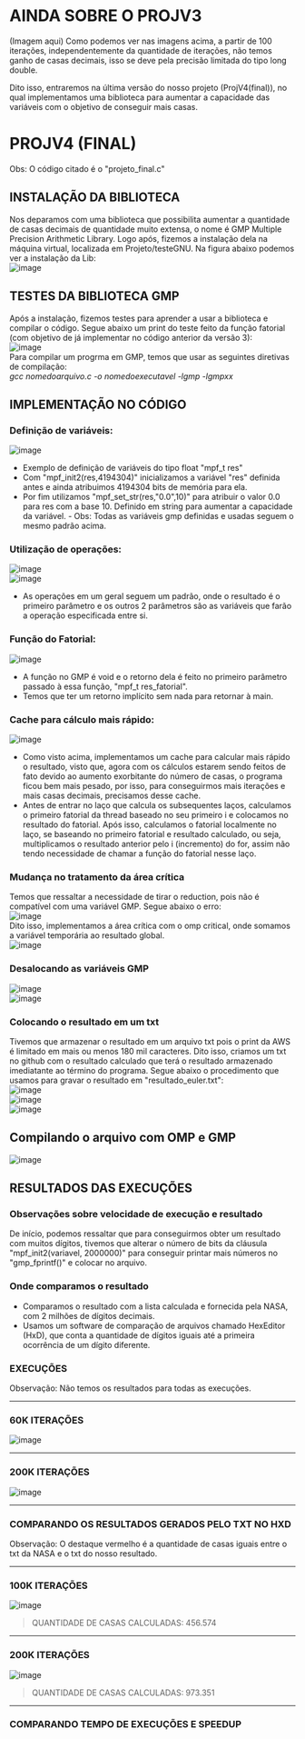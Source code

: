 # AINDA SOBRE O PROJV3
(Imagem aqui)
Como podemos ver nas imagens acima, a partir de 100 iterações, independentemente da quantidade de iterações, não temos ganho de casas decimais, isso se deve pela precisão limitada do tipo long double.

Dito isso, entraremos na última versão do nosso projeto (ProjV4(final)), no qual implementamos uma biblioteca para aumentar a capacidade das variáveis com o objetivo de conseguir mais casas.

# PROJV4 (FINAL)
Obs: O código citado é o "projeto_final.c"  
## INSTALAÇÃO DA BIBLIOTECA 
Nos deparamos com uma biblioteca que possibilita aumentar a quantidade de casas decimais de quantidade muito extensa, o nome é GMP Multiple Precision
Arithmetic Library. Logo após, fizemos a instalação dela na máquina virtual, localizada em Projeto/testeGNU. Na figura abaixo podemos ver a instalação da Lib:   
![image](https://user-images.githubusercontent.com/73514316/203628203-72e05791-82a2-4e67-b86a-52a8013007a7.png)

## TESTES DA BIBLIOTECA GMP
Após a instalação, fizemos testes para aprender a usar a biblioteca e compilar o código. Segue abaixo um print do teste feito da função fatorial (com objetivo de já implementar no código anterior da versão 3):  
![image](https://user-images.githubusercontent.com/73514316/203628950-f9218029-0ddf-4900-a47b-c1f7c511c5b2.png)  
Para compilar um progrma em GMP, temos que usar as seguintes diretivas de compilação:  
_gcc nomedoarquivo.c -o nomedoexecutavel -lgmp -lgmpxx_ 

## IMPLEMENTAÇÃO NO CÓDIGO 
### Definição de variáveis:  
![image](https://user-images.githubusercontent.com/73514316/203654442-75597c22-734c-4da6-a60e-fdd9c2223d83.png)  
- Exemplo de definição de variáveis do tipo float "mpf_t res"  
- Com "mpf_init2(res,4194304)" inicializamos a variável "res" definida antes e ainda atribuimos 4194304 bits de memória para ela.  
- Por fim utilizamos "mpf_set_str(res,"0.0",10)" para atribuir o valor 0.0 para res com a base 10. Definido em string para aumentar a capacidade da variável. - Obs: Todas as variáveis gmp definidas e usadas seguem o mesmo padrão acima.

### Utilização de operações:  
![image](https://user-images.githubusercontent.com/73514316/203655326-880c81dd-7c55-4875-ad48-ea861ab91ef3.png)  
![image](https://user-images.githubusercontent.com/73514316/203655924-71dcc325-e765-41b2-8dcc-e19bcde98ccb.png)  
- As operações em um geral seguem um padrão, onde o resultado é o primeiro parâmetro e os outros 2 parâmetros são as variáveis que farão a operação especificada entre si.  

### Função do Fatorial:  
![image](https://user-images.githubusercontent.com/73514316/203653981-0d442dda-f25d-427c-858e-afc6622119b6.png)
- A função no GMP é void e o retorno dela é feito no primeiro parâmetro passado à essa função, "mpf_t res_fatorial".  
- Temos que ter um retorno implícito sem nada para retornar à main.  

### Cache para cálculo mais rápido:  
![image](https://user-images.githubusercontent.com/73514316/203656128-29e9ff7a-41a4-49ee-ae92-54afac790deb.png)  
- Como visto acima, implementamos um cache para calcular mais rápido o resultado, visto que, agora com os cálculos estarem sendo feitos de fato devido ao aumento exorbitante do número de casas, o programa ficou bem mais pesado, por isso, para conseguirmos mais iterações e mais casas decimais, precisamos desse cache.  
- Antes de entrar no laço que calcula os subsequentes laços, calculamos o primeiro fatorial da thread baseado no seu primeiro i e colocamos no resultado do fatorial. Após isso, calculamos o fatorial localmente no laço, se baseando no primeiro fatorial e resultado calculado, ou seja, multiplicamos o resultado anterior pelo i (incremento) do for, assim não tendo necessidade de chamar a função do fatorial nesse laço.  

### Mudança no tratamento da área crítica  
Temos que ressaltar a necessidade de tirar o reduction, pois não é compatível com uma variável GMP. Segue abaixo o erro:  
![image](https://user-images.githubusercontent.com/73514316/203663400-ebfa0740-bc1a-40bb-ac92-3f816960f6fb.png)  
Dito isso, implementamos a área crítica com o omp critical, onde somamos a variável temporária ao resultado global.  
![image](https://user-images.githubusercontent.com/73514316/203663562-862ac4f8-51e4-42a1-b8a3-1122ca8157af.png)  


### Desalocando as variáveis GMP  
![image](https://user-images.githubusercontent.com/73514316/203663043-165f0616-e3e7-4df7-9234-8175acbedfc5.png)  
![image](https://user-images.githubusercontent.com/73514316/203663079-5be0b2ea-97fa-4d71-b8d0-a5f9a333a331.png)  


### Colocando o resultado em um txt
Tivemos que armazenar o resultado em um arquivo txt pois o print da AWS é limitado em mais ou menos 180 mil caracteres. Dito isso, criamos um txt no github com o resultado calculado que terá o resultado armazenado imediatante ao término do programa.  Segue abaixo o procedimento que usamos para gravar o resultado em "resultado_euler.txt":  
![image](https://user-images.githubusercontent.com/73514316/203662727-1a4cb0c5-e2a4-4c20-b90c-812c1e404551.png)  
![image](https://user-images.githubusercontent.com/73514316/203662747-94444b77-7f62-483d-90bf-7234fcddb23e.png)  
![image](https://user-images.githubusercontent.com/73514316/203662763-fa592c2e-014a-4d19-9054-ab299db137bb.png)  

## Compilando o arquivo com OMP e GMP  
![image](https://user-images.githubusercontent.com/73514316/203663752-25fa1476-55d4-43dd-a3b6-5b0e07783c51.png)  

## RESULTADOS DAS EXECUÇÕES
### Observações sobre velocidade de execução e resultado  
De início, podemos ressaltar que para conseguirmos obter um resultado com muitos dígitos, tivemos que alterar o número de bits da cláusula "mpf_init2(variavel, 2000000)" para conseguir printar mais números no "gmp_fprintf()" e colocar no arquivo.  

### Onde comparamos o resultado  
- Comparamos o resultado com a lista calculada e fornecida pela NASA, com 2 milhões de dígitos decimais.  
- Usamos um software de comparação de arquivos chamado HexEditor (HxD), que conta a quantidade de dígitos iguais até a primeira ocorrência de um dígito diferente.  

### EXECUÇÕES 
Observação: Não temos os resultados para todas as execuções. 
***
### 60K ITERAÇÕES   
   
![image](https://user-images.githubusercontent.com/62557235/203666240-f3badd59-0ecc-403a-9f42-1ef150d685af.png)
***
### 200K ITERAÇÕES    
   
![image](https://user-images.githubusercontent.com/62557235/203666340-45edd9f0-9a8b-406a-9532-27b126574382.png)
***
   
### COMPARANDO OS RESULTADOS GERADOS PELO TXT NO HXD
Observação: O destaque vermelho é a quantidade de casas iguais entre o txt da NASA e o txt do nosso resultado.

***
### 100K ITERAÇÕES    

![image](https://user-images.githubusercontent.com/62557235/203667253-8d4ed204-ba77-4076-892a-11921f30544c.png)
> QUANTIDADE DE CASAS CALCULADAS: 456.574    
***  
### 200K ITERAÇÕES    

![image](https://user-images.githubusercontent.com/62557235/203667356-7ad64c1d-5acc-4691-9950-1ee4448e82dc.png)
> QUANTIDADE DE CASAS CALCULADAS: 973.351   
***  

### COMPARANDO TEMPO DE EXECUÇÕES E SPEEDUP
